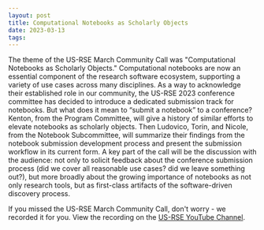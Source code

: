 ```yaml
---
layout: post
title: Computational Notebooks as Scholarly Objects
date: 2023-03-13
tags:
---
```


The theme of the US-RSE March Community Call was "Computational Notebooks as Scholarly Objects."
Computational notebooks are now an essential component of the research software ecosystem,
supporting a variety of use cases across many disciplines. As a way to acknowledge
their established role in our community, the US-RSE 2023 conference committee has
decided to introduce a dedicated submission track for notebooks. But what does it mean
to “submit a notebook” to a conference? Kenton, from the Program Committee, will give
a history of similar efforts to elevate notebooks as scholarly objects. Then Ludovico,
Torin, and Nicole, from the Notebook Subcommittee, will summarize their findings from
the notebook submission development process and present the submission workflow in its
current form. A key part of the call will be the discussion with the audience: not only
to solicit feedback about the conference submission process (did we cover all reasonable
use cases? did we leave something out?), but more broadly about the growing importance
of notebooks as not only research tools, but as first-class artifacts of the
software-driven discovery process.

If you missed the US-RSE March Community Call, don't worry - we recorded it for you.
View the recording on the [US-RSE YouTube Channel](https://youtu.be/Z4QXKDIDu6k).
